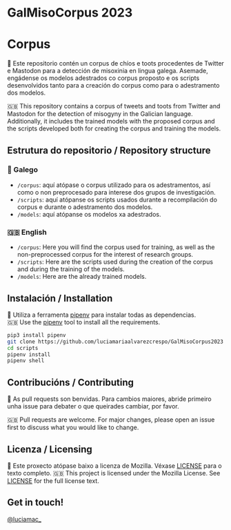 # GalMisoCorpus 2023

# Corpus

🐙 Este repositorio contén un corpus de chíos e toots procedentes de Twitter e Mastodon para a detección de misoxinia en lingua galega. Asemade, engádense os modelos adestrados co corpus proposto e os scripts desenvolvidos tanto para a creación do corpus como para o adestramento dos modelos.  

🇬🇧 This repository contains a corpus of tweets and toots from Twitter and Mastodon for the detection of misogyny in the Galician language. Additionally, it includes the trained models with the proposed corpus and the scripts developed both for creating the corpus and training the models.

## Estrutura do repositorio / Repository structure

### 🐙 Galego

- `/corpus`: aquí atópase o corpus utilizado para os adestramentos, así como o non preprocesado para interese dos grupos de investigación.
- `/scripts`: aquí atópanse os scripts usados durante a recompilación do corpus e durante o adestramento dos modelos.
- `/models`: aquí atópanse os modelos xa adestrados.

### 🇬🇧 English

- `/corpus`: Here you will find the corpus used for training, as well as the non-preprocessed corpus for the interest of research groups.
- `/scripts`: Here are the scripts used during the creation of the corpus and during the training of the models.
- `/models`: Here are the already trained models.

## Instalación / Installation
🐙 Utiliza a ferramenta [pipenv](https://pipenv-es.readthedocs.io/es/stable/) para instalar todas as dependencias.  
🇬🇧 Use the [pipenv](https://pipenv-es.readthedocs.io/es/stable/) tool to install all the requirements.   

```bash
pip3 install pipenv
git clone https://github.com/luciamariaalvarezcrespo/GalMisoCorpus2023
cd scripts
pipenv install
pipenv shell
```

## Contribucións / Contributing
🐙 As pull requests son benvidas. Para cambios maiores, abride primeiro unha issue para debater o que queirades cambiar, por favor.  

🇬🇧 Pull requests are welcome. For major changes, please open an issue first to discuss what you would like to change.

## Licenza / Licensing

🐙 Este proxecto atópase baixo a licenza de Mozilla. Véxase [LICENSE](https://github.com/luciamariaalvarezcrespo/GalMisoCorpus2023/blob/main/LICENSE) para o texto completo.
🇬🇧 This project is licensed under the Mozilla License. See [LICENSE](https://github.com/luciamariaalvarezcrespo/GalMisoCorpus2023/blob/main/LICENSE) for the full license text.

## Get in touch! 
[@luciamac_](https://www.twitter.com/luciamac_)

